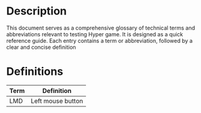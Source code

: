 # Description
This document serves as a comprehensive glossary of technical terms and abbreviations relevant to testing Hyper game. It is designed as a quick reference guide. Each entry contains a term or abbreviation, followed by a clear and concise definition

# Definitions
| Term | Definition |
| -------- | -------- |
| LMD | Left mouse button |